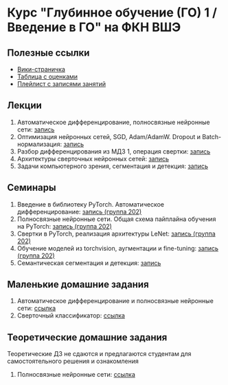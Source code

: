 # Курс "Глубинное обучение (ГО) 1 / Введение в ГО" на ФКН ВШЭ

## Полезные ссылки

* [Вики-страничка](http://wiki.cs.hse.ru/Глубинное_обучение_1_22/23)
* [Таблица с оценками](https://docs.google.com/spreadsheets/d/1GUChnaG3M9zVVY-p8qtgsYrLas43w__BxrnyobNGctw/edit?usp=sharing)
* [Плейлист с записями занятий](https://www.youtube.com/playlist?list=PLEwK9wdS5g0onnKgvKxuUJN1Ojchl9Q9P)

## Лекции

1. Автоматическое дифференцирование, полносвязные нейронные сети: [запись](https://www.youtube.com/watch?v=g552oCpg-NE&list=PLEwK9wdS5g0onnKgvKxuUJN1Ojchl9Q9P&index=1&t=1756s&ab_channel=ФКНВШЭ—дистанционныезанятия)
2. Оптимизация нейронных сетей, SGD, Adam/AdamW. Dropout и Batch-нормализация: [запись](https://www.youtube.com/watch?v=O9JV_Kgd31E&list=PLEwK9wdS5g0onnKgvKxuUJN1Ojchl9Q9P&index=3&t=1939s&ab_channel=ФКНВШЭ—дистанционныезанятия)
3. Разбор дифференцирования из МДЗ 1, операция свертки: [запись](https://youtu.be/xa69n0yCid8)
4. Архитектуры сверточных нейронных сетей: [запись](https://youtu.be/5S5HpbDm7eA)
5. Задачи компьютерного зрения, сегментация и детекция: [запись](https://youtu.be/gJfDJoLEZIY)

## Семинары

1. Введение в библиотеку PyTorch. Автоматическое дифференцирование: [запись (группа 202)](https://www.youtube.com/watch?v=j6JxUpGaav4&list=PLEwK9wdS5g0onnKgvKxuUJN1Ojchl9Q9P&index=2&t=3s&ab_channel=ФКНВШЭ—дистанционныезанятия)
2. Полносвязные нейронные сети. Общая схема пайплайна обучения на PyTorch: [запись (группа 202)](https://www.youtube.com/watch?v=LZQVBuzttjM&list=PLEwK9wdS5g0onnKgvKxuUJN1Ojchl9Q9P&index=4&t=1799s&ab_channel=ФКНВШЭ—дистанционныезанятия)
3. Свертки в PyTorch, реализация архитектуры LeNet: [запись (группа 202)](https://youtu.be/C.CCiGacZAVo)
4. Обучение моделей из torchvision, аугментации и fine-tuning: [запись (группа 202)](https://youtu.be/1wCd23p2l98)
5. Семантическая сегментация и детекция: [запись](https://youtu.be/NSNYSEYAHa8)

## Маленькие домашние задания

1. Автоматическое дифференцирование и полносвязные нейронные сети: [ссылка](https://github.com/isadrtdinov/intro-to-dl-hse/tree/2022-2023/homeworks-small/shw-01-mlp)
2. Сверточный классификатор: [ссылка](https://github.com/isadrtdinov/intro-to-dl-hse/blob/2022-2023/homeworks-small/shw-02-cnn.ipynb)

## Теоретические домашние задания

Теоретические ДЗ не сдаются и предлагаются студентам для самостоятельного решения и ознакомления

1. Полносвязные нейронные сети: [ссылка](https://github.com/isadrtdinov/intro-to-dl-hse/blob/2022-2023/homeworks-theory/thw-01-mlp.pdf)

